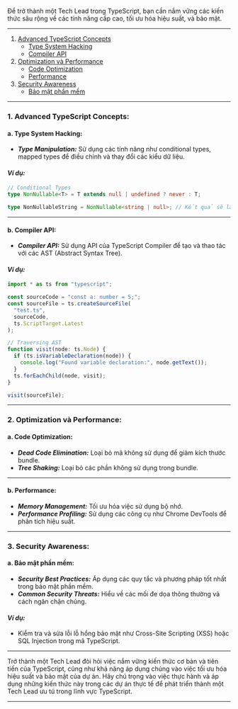 Để trở thành một Tech Lead trong TypeScript, bạn cần nắm vững các kiến thức sâu rộng về các tính năng cấp cao, tối ưu hóa hiệu suất, và bảo mật.

---

1. [Advanced TypeScript Concepts](#1-advanced-typescript-concepts)
   - [Type System Hacking](#a-type-system-hacking)
   - [Compiler API](#b-compiler-api)
2. [Optimization và Performance](#2-optimization-và-performance)
   - [Code Optimization](#a-code-optimization)
   - [Performance](#b-performance)
3. [Security Awareness](#3-security-awareness)
   - [Bảo mật phần mềm](#a-bảo-mật-phần-mềm)

---

### 1. Advanced TypeScript Concepts:

#### **a. Type System Hacking:**

- **_Type Manipulation:_** Sử dụng các tính năng như conditional types, mapped types để điều chỉnh và thay đổi các kiểu dữ liệu.

#### _Ví dụ:_

```typescript
// Conditional Types
type NonNullable<T> = T extends null | undefined ? never : T;

type NonNullableString = NonNullable<string | null>; // Kết quả sẽ là string
```

---

#### **b. Compiler API:**

- **_Compiler API:_** Sử dụng API của TypeScript Compiler để tạo và thao tác với các AST (Abstract Syntax Tree).

#### _Ví dụ:_

```typescript
import * as ts from "typescript";

const sourceCode = "const a: number = 5;";
const sourceFile = ts.createSourceFile(
  "test.ts",
  sourceCode,
  ts.ScriptTarget.Latest
);

// Traversing AST
function visit(node: ts.Node) {
  if (ts.isVariableDeclaration(node)) {
    console.log("Found variable declaration:", node.getText());
  }
  ts.forEachChild(node, visit);
}

visit(sourceFile);
```

---

### 2. Optimization và Performance:

#### **a. Code Optimization:**

- **_Dead Code Elimination:_** Loại bỏ mã không sử dụng để giảm kích thước bundle.
- **_Tree Shaking:_** Loại bỏ các phần không sử dụng trong bundle.

---

#### **b. Performance:**

- **_Memory Management:_** Tối ưu hóa việc sử dụng bộ nhớ.
- **_Performance Profiling:_** Sử dụng các công cụ như Chrome DevTools để phân tích hiệu suất.

---

### 3. Security Awareness:

#### **a. Bảo mật phần mềm:**

- **_Security Best Practices:_** Áp dụng các quy tắc và phương pháp tốt nhất trong bảo mật phần mềm.
- **_Common Security Threats:_** Hiểu về các mối đe dọa thông thường và cách ngăn chặn chúng.

#### _Ví dụ:_

- Kiểm tra và sửa lỗi lỗ hổng bảo mật như Cross-Site Scripting (XSS) hoặc SQL Injection trong mã TypeScript.

---

Trở thành một Tech Lead đòi hỏi việc nắm vững kiến thức cơ bản và tiên tiến của TypeScript, cũng như khả năng áp dụng chúng vào việc tối ưu hóa hiệu suất và bảo mật của dự án. Hãy chú trọng vào việc thực hành và áp dụng những kiến thức này trong các dự án thực tế để phát triển thành một Tech Lead ưu tú trong lĩnh vực TypeScript.

---
